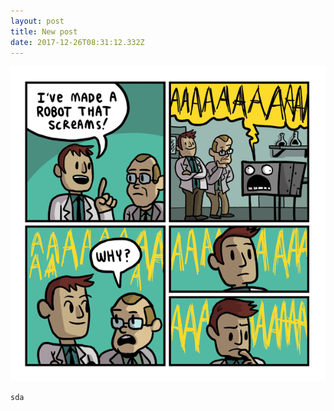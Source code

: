 ```yaml
---
layout: post
title: New post
date: 2017-12-26T08:31:12.332Z
---
```

![none](/img/uploads/screams.png)

```
sda
```
